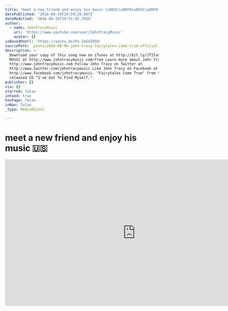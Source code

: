 ```yaml
---
title: "meet a new friend and enjoy his music \uD83C\uDDFA\uD83C\uDDF8"
datePublished: '2016-08-19T19:59:28.087Z'
dateModified: '2016-08-19T19:51:45.703Z'
author:
  - name: JohnTracyMusic
    url: 'https://www.youtube.com/user/JohnTracyMusic'
    avatar: {}
isBasedOnUrl: 'https://youtu.be/Pa-JoE4ID50'
sourcePath: _posts/2016-08-06-john-tracy-fairytales-come-true-official-audio.md
description: >-
  Download your copy of this song now on iTunes at http://bit.ly/JTItunes! FREE
  MUSIC at http://www.johntracymusic.com/free Learn more about John Tracy at
  http://www.johntracymusic.com Follow John Tracy on Twitter at
  http://www.twitter.com/johntracymusic Like John Tracy on Facebook at
  http://www.facebook.com/johntracymusic. "Fairytales Come True" from the newly
  released CD "I've Got To Find Myself."
publisher: {}
via: {}
starred: false
inFeed: true
hasPage: false
inNav: false
_type: MediaObject

---
```

# meet a new friend and enjoy his music 🇺🇸

<iframe src="https://cdn.embedly.com/widgets/media.html?src=https%3A%2F%2Fwww.youtube.com%2Fembed%2FPa-JoE4ID50%3Ffeature%3Doembed&amp;url=http%3A%2F%2Fwww.youtube.com%2Fwatch%3Fv%3DPa-JoE4ID50&amp;image=https%3A%2F%2Fi.ytimg.com%2Fvi%2FPa-JoE4ID50%2Fhqdefault.jpg&amp;key=b7d04c9b404c499eba89ee7072e1c4f7&amp;type=text%2Fhtml&amp;schema=youtube" width="854" height="480" scrolling="no" frameborder="0" allowfullscreen="" style=""></iframe>